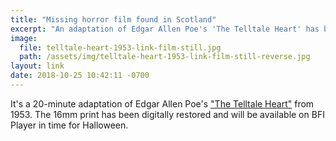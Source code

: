 ```yaml
---
title: "Missing horror film found in Scotland"
excerpt: "An adaptation of Edgar Allen Poe's 'The Telltale Heart' has been recovered in time for Halloween."
image:
  file: telltale-heart-1953-link-film-still.jpg
  path: /assets/img/telltale-heart-1953-link-film-still-reverse.jpg
layout: link
date: 2018-10-25 10:42:11 -0700
---
```


It's a 20-minute adaptation of Edgar Allen Poe's ["The Telltale Heart"](https://www.bbc.com/news/uk-scotland-south-scotland-45951333) from 1953. The 16mm print has been digitally restored and will be available on BFI Player in time for Halloween.
